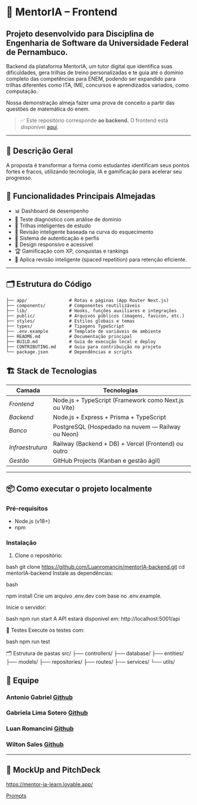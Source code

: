 # 🚀 MentorIA – Frontend

## Projeto desenvolvido para Disciplina de Engenharia de Software da Universidade Federal de Pernambuco.

Backend da plataforma MentorIA, um tutor digital que identifica suas dificuldades, gera trilhas de treino personalizadas e te guia até o domínio completo das competências para ENEM, podendo ser expandido para trilhas diferentes como ITA, IME, concursos e aprendizados variados, como computação.

Nossa demonstração almeja fazer uma prova de conceito a partir das questões de matemática do enem.

> ✅ Este repositório corresponde **ao backend.** O frontend está disponível [aqui](https://github.com/gabrielalimasotero/MentorIA-Frontend).

---

## 📄 Descrição Geral

A proposta é transformar a forma como estudantes identificam seus pontos fortes e fracos, utilizando tecnologia, IA e gamificação para acelerar seu progresso.

## 🎯 Funcionalidades Principais Almejadas

- 📊 Dashboard de desempenho
- 🧠 Teste diagnóstico com análise de domínio
- 🎯 Trilhas inteligentes de estudo
- 🔄 Revisão inteligente baseada na curva do esquecimento
- 🔐 Sistema de autenticação e perfis
- 📱 Design responsivo e acessível
- 🏆 Gamificação com XP, conquistas e rankings
- 🚀  ⁠Aplica revisão inteligente (spaced repetition) para retenção eficiente.

---

## 🗂️ Estrutura do Código

```plaintext
├── app/                # Rotas e páginas (App Router Next.js)
├── components/         # Componentes reutilizáveis
├── lib/                # Hooks, funções auxiliares e integrações
├── public/             # Arquivos públicos (imagens, favicon, etc.)
├── styles/             # Estilos globais e temas
├── types/              # Tipagens TypeScript
├── .env.example        # Template de variáveis de ambiente
├── README.md           # Documentação principal
├── BUILD.md            # Guia de execução local e deploy
├── CONTRIBUTING.md     # Guia para contribuição no projeto
└── package.json        # Dependências e scripts
```

## 🏗️ Stack de Tecnologias

| Camada       | Tecnologias                              |
|----------------|-------------------------------------------|
| *Frontend*  | Node.js + TypeScript (Framework como Next.js ou Vite) |
| *Backend*   | Node.js + Express + Prisma + TypeScript  |
| *Banco*     | PostgreSQL (Hospedado na nuvem — Railway ou Neon) |
| *Infraestrutura* | Railway (Backend + DB) + Vercel (Frontend) ou outro |
| *Gestão*    | GitHub Projects (Kanban e gestão ágil)   |

---

## 📦 Como executar o projeto localmente

### Pré-requisitos

- Node.js (v18+)
- npm

### Instalação

1. Clone o repositório:

bash
git clone https://github.com/Luanromancin/mentorIA-backend.git
cd mentorIA-backend
Instale as dependências:

bash

npm install
Crie um arquivo .env.dev com base no .env.example.

Inicie o servidor:

bash
npm run start
A API estará disponível em: http://localhost:5001/api

🧪 Testes
Execute os testes com:

bash
npm run test

🗂 Estrutura de pastas
src/
├── controllers/
├── database/
├── entities/
├── models/
├── repositories/
├── routes/
├── services/
└── utils/

## 👥 Equipe

### Antonio Gabriel [Github](https://github.com/gabrielclemnt)
### Gabriela Lima Sotero [Github](https://github.com/gabrielalimasotero)
### Luan Romancini [Github](https://github.com/Luanromancin)
### Wilton Sales [Github](https://github.com/WilSales)

---

## 🔗 MockUp and PitchDeck

https://mentor-ia-learn.lovable.app/

[Prompts](https://docs.google.com/document/d/1vQBVSXb1nNO8Fk_R4xubxmScVkbGHsDdypeyhnjqInc/edit?usp=sharing)


